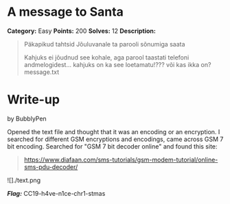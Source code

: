 # A message to Santa
**Category:** Easy
**Points:** 200
**Solves:** 12
**Description:**

>
>Päkapikud tahtsid Jõuluvanale ta parooli sõnumiga saata
>
>Kahjuks ei jõudnud see kohale, aga parool taastati telefoni andmelogidest... kahjuks on ka see loetamatu!??? või kas ikka on?
>message.txt

# Write-up
by BubblyPen

Opened the text file and thought that it was an encoding or an encryption.
I searched for different GSM encryptions and encodings, came across GSM 7 bit encoding. 
Searched for "GSM 7 bit decoder online" and found this site:

> https://www.diafaan.com/sms-tutorials/gsm-modem-tutorial/online-sms-pdu-decoder/


![]./text.png

***Flag:*** CC19-h4ve-n1ce-chr1-stmas
